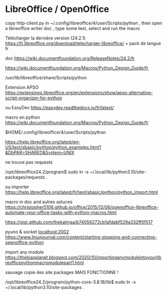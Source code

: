# LibreOffice / OpenOffice


copy http-client.py in ~/.config/libreoffice/4/user/Scripts/python , then open a libreoffice writer doc , type some text, select and run the macro



Télécharger la dernière version (24.2.1)  https://fr.libreoffice.org/download/telecharger-libreoffice/  + pack de langue fr

doc https://wiki.documentfoundation.org/ReleaseNotes/24.2/fr

https://wiki.documentfoundation.org/Macros/Python_Design_Guide/fr

/usr/lib/libreoffice/share/Scripts/python

Extension APSO https://extensions.libreoffice.org/en/extensions/show/apso-alternative-script-organizer-for-python

ou EasyDev https://easydev.readthedocs.io/fr/latest/

macro en python https://wiki.documentfoundation.org/Macros/Python_Design_Guide/fr

$HOME/.config/libreoffice/4/user/Scripts/python

https://help.libreoffice.org/latest/en-US/text/sbasic/python/python_examples.html?&DbPAR=SHARED&System=UNIX

ne trouve pas requests

/opt/libreoffice24.2/program$ sudo ln -s ~/.local/lib/python3.10/site-packages/requests .

ou importer https://help.libreoffice.org/latest/fr/text/sbasic/python/python_import.html

macro in doc and autres astuces https://christopher5106.github.io/office/2015/12/06/openoffice-libreoffice-automate-your-office-tasks-with-python-macros.html

https://gist.github.com/thekalinga/b74056272cb1afdabf529a332ff0f517

pyuno & socket [localhost:2002](http://localhost:2002) https://www.linuxjournal.com/content/starting-stopping-and-connecting-openoffice-python

import any module https://thebiasplanet.blogspot.com/2020/10/importinganymoduleintoyourlibreofficepythonmacromodulepart1.html

sauvage copie des site packages MAIS FONCTIONNE !

/opt/libreoffice24.2/program/python-core-3.8.18/lib$ sudo ln -s ~/.local/lib/python3.10/site-packages .
